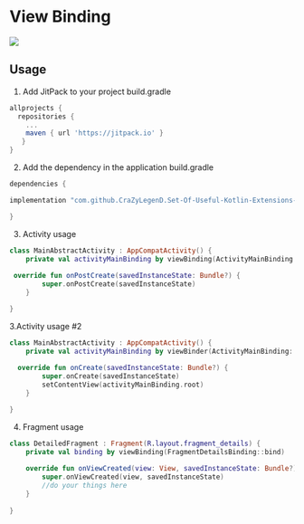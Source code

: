 # View Binding

[![](https://jitpack.io/v/CraZyLegenD/Set-Of-Useful-Kotlin-Extensions-and-Helpers.svg)](https://jitpack.io/#CraZyLegenD/Set-Of-Useful-Kotlin-Extensions-and-Helpers)


## Usage
1. Add JitPack to your project build.gradle

```gradle
allprojects {
  repositories {
    ...
    maven { url 'https://jitpack.io' }
   }
}
```

2. Add the dependency in the application build.gradle

```gradle
dependencies {

implementation "com.github.CraZyLegenD.Set-Of-Useful-Kotlin-Extensions-and-Helpers:viewbinding:$utilsVersion"

}
```

3. Activity usage
```kotlin
class MainAbstractActivity : AppCompatActivity() {
    private val activityMainBinding by viewBinding(ActivityMainBinding::inflate)
    
 override fun onPostCreate(savedInstanceState: Bundle?) {
        super.onPostCreate(savedInstanceState)
    }

}
```
3.Activity usage #2

```kotlin
class MainAbstractActivity : AppCompatActivity() {
    private val activityMainBinding by viewBinder(ActivityMainBinding::inflate)
    
  override fun onCreate(savedInstanceState: Bundle?) {
        super.onCreate(savedInstanceState)
        setContentView(activityMainBinding.root)
    }

}
```

4. Fragment usage
```kotlin
class DetailedFragment : Fragment(R.layout.fragment_details) {
    private val binding by viewBinding(FragmentDetailsBinding::bind)
   
    override fun onViewCreated(view: View, savedInstanceState: Bundle?) {
        super.onViewCreated(view, savedInstanceState)
        //do your things here
    }
    
}
```
